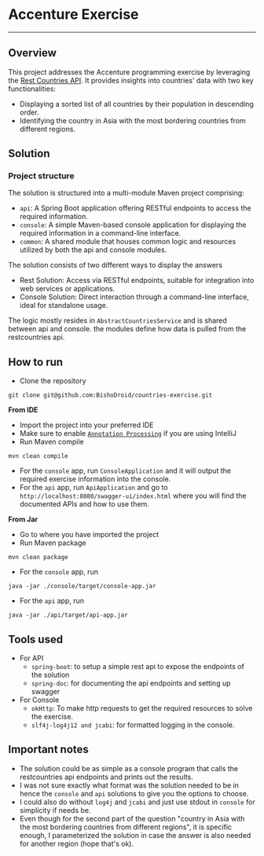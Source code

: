 # Accenture Exercise
___
## Overview
This project addresses the Accenture programming exercise by leveraging the [Rest Countries API](https://restcountries.com). It provides insights into countries' data with two key functionalities:
* Displaying a sorted list of all countries by their population in descending order.
* Identifying the country in Asia with the most bordering countries from different regions.
## Solution
### Project structure
The solution is structured into a multi-module Maven project comprising:

* `api`: A Spring Boot application offering RESTful endpoints to access the required information.
* `console`: A simple Maven-based console application for displaying the required information in a command-line interface.
* `common`: A shared module that houses common logic and resources utilized by both the api and console modules.

The solution consists of two different ways to display the answers
* Rest Solution: Access via RESTful endpoints, suitable for integration into web services or applications.
* Console Solution: Direct interaction through a command-line interface, ideal for standalone usage.

The logic mostly resides in `AbstractCountriesService` and is shared between api and console. the modules define how data is pulled from the restcountries api.
## How to run
* Clone the repository
```shell
git clone git@github.com:BishoDroid/countries-exercise.git
```
**From IDE**
* Import the project into your preferred IDE
* Make sure to enable [`Annotation Processing`](https://www.jetbrains.com/help/idea/annotation-processors-support.html) if you are using IntelliJ
* Run Maven compile 
```shell
mvn clean compile
```
* For the `console` app, run `ConsoleApplication` and it will output  the required exercise information into the console.
* For the `api` app, run `ApiApplication` and go to `http://localhost:8080/swagger-ui/index.html` where you will find the documented APIs and how to use them.

**From Jar**
* Go to where you have imported the project
* Run Maven package 
```shell
mvn clean package
```
* For the `console` app, run
```shell
java -jar ./console/target/console-app.jar
```
* For the `api` app, run
```shell
java -jar ./api/target/api-app.jar
```
  
## Tools used
* For API
  * `spring-boot`: to setup a simple rest api to expose the endpoints of the solution
  * `spring-doc`: for documenting the api endpoints and setting up swagger
* For Console
  * `okHttp`: To make http requests to get the required resources to solve the exercise.
  * `slf4j-log4j12 and jcabi`: for formatted logging in the console.
  
## Important notes
* The solution could be as simple as a console program that calls the restcountries api endpoints and prints out the results.
* I was not sure exactly what format was the solution needed to be in hence the `console` and `api` solutions to give you the options to choose.
* I could also do without `log4j` and `jcabi` and just use stdout in `console` for simplicity if needs be.
* Even though for the second part of the question "country in Asia with the most bordering countries from different regions", it is specific enough, I parameterized the solution in case the answer is also needed for another region (hope that's ok).